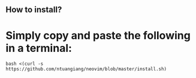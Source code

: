## How to install?

# Simply copy and paste the following in a terminal:

```
bash <(curl -s https://github.com/ntuangiang/neovim/blob/master/install.sh)
```


